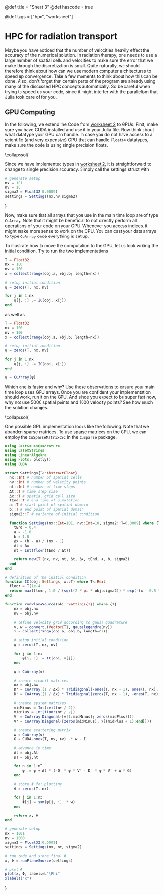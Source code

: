 @def title = "Sheet 3"
@def hascode = true

@def tags = ["hpc", "worksheet"]

# HPC for radiation transport

Maybe you have noticed that the number of velocities heavily effect the accuracy of the numerical solution. In radiation therapy, one needs to use a large number of spatial cells and velocities to make sure the error that we make through the discretization is small. Quite naturally, we should therefore think about how can we use modern computer architectures to speed up convergence. Take a few moments to think about how this can be done. Also, don't forget that certain parts of the program are already using many of the discussed HPC concepts automatically. So be careful when trying to speed up your code, since it might interfer with the parallelism that Julia took care of for you.

## GPU Computing

In the following, we extend the Code from [worksheet 2](../introduction/worksheet_2.md) to GPUs. First, make sure you have CUDA installed and use it in your Julia file. Now think about what datatype your GPU can handle. In case you do not have access to a scientific (and very expensive) GPU that can handle `Float64` datatypes, make sure the code is using single precision floats. 

\collapssol{

Since we have implemented types in [worksheet 2](../introduction/worksheet_2.md), it is straightforward to change to single precision accuracy. Simply call the settings struct with
```julia
# generate setup
nx = 101
nv = 10
sigma2 = Float32(0.0009)
settings = Settings(nx,nv,sigma2)
```

}

Now, make sure that all arrays that you use in the main time loop are of type `CuArray`. Note that it might be beneficial to not directly perform all operations of your code on your GPU. Whenever you access indices, it might make more sense to work on the CPU. You can cast your data arrays to type `CuArray` once everything is set up.

To illustrate how to move the computation to the GPU, let us look writing the initial condition. Try to run the two implementations
```julia
T = Float32
nx = 100
nv = 100
x = collect(range(obj.a, obj.b; length=nx))

# setup initial condition
ψ = zeros(T, nx, nv)

for j in 1:nx
    ψ[j, :] .= IC(obj, x[j])
end
```
as well as
```julia
T = Float32
nx = 100
nv = 100
x = collect(range(obj.a, obj.b; length=nx))

# setup initial condition
ψ = zeros(T, nx, nv)

for j in 1:nx
    ψ[j, :] .= IC(obj, x[j])
end

ψ = CuArray(ψ)
```
Which one is faster and why? Use these observations to ensure your main time loop uses GPU arrays. Once you are confident your implementation should work, run it on the GPU. And since you expect to be super fast now, why not use $5000$ spatial points and $1000$ velocity points? See how much the solution changes.

\collapssol{

One possible GPU implementation looks like the following. Note that we abandon sparse matrices. To use sparse matrices on the GPU, we can employ the `CuSparseMatrixCSC` in the `CuSparse` package.

```julia:./code/worksheet_3.jl
using FastGaussQuadrature
using LaTeXStrings
using LinearAlgebra
using Plots; plotly()
using CUDA

struct Settings{T<:AbstractFloat}
  nx::Int # number of spatial cells
  nv::Int # number of velocity points
  nt::Int # number of time steps
  Δt::T # time step size
  Δx::T # spatial grid cell size
  tEnd::T # end time of simulation
  a::T # start point of spatial domain
  b::T # end point of spatial domain
  sigma2::T # variance of initial condition

  function Settings(nx::Int=101, nv::Int=10, sigma2::T=0.0009) where {T<:AbstractFloat}
    tEnd = 0.4
    a = -1.0
    b = 1.0
    Δx = (b - a) / (nx - 1)
    Δt = Δx
    nt = Int(floor(tEnd / Δt))

    return new{T}(nx, nv, nt, Δt, Δx, tEnd, a, b, sigma2)
  end
end

# definition of the initial condition
function IC(obj::Settings, x::T) where T<:Real
  floor = T(1e-4)
  return max(floor, 1.0 / (sqrt(2 * pi * obj.sigma2)) * exp(-(x - 0.5 * (obj.b - obj.a) - obj.a)^2 / (2.0 * obj.sigma2)))
end

function runPlaneSource(obj::Settings{T}) where {T}
    nx = obj.nx
    nv = obj.nv

    # define velocity grid according to gauss quadrature
    v, w = convert.(Vector{T}, gausslegendre(nv))
    x = collect(range(obj.a, obj.b; length=nx))

    # setup initial condition
    ψ = zeros(T, nx, nv)

    for j in 1:nx
        ψ[j, :] .= IC(obj, x[j])
    end

    ψ = CuArray(ψ)

    # create stencil matrices
    Δx = obj.Δx
    D⁺ = CuArray((1 / Δx) * Tridiagonal(-ones(T, nx - 1), ones(T, nx), zeros(T, nx - 1)))
    D⁻ = CuArray((1 / Δx) * Tridiagonal(zeros(T, nx - 1), -ones(T, nx), ones(T, nx - 1)))

    # create system matrices
    midMinus = Int(ceil(nv / 2))
    midPlus = Int(floor(nv / 2))
    V⁻ = CuArray(Diagonal([v[1:midMinus]; zeros(midPlus)]))
    V⁺ = CuArray(Diagonal([zeros(midMinus); v[(midPlus + 1):end]]))

    # create scattering matrix
    w = CuArray(w)
    G = CUDA.ones(T, nv, nv) .* w - I

    # advance in time
    Δt = obj.Δt
    nT = obj.nt

    for n in 1:nT
        ψ .= ψ + Δt * (-D⁺ * ψ * V⁺ - D⁻ * ψ * V⁻ + ψ * G)
    end

    # store Φ for plotting
    Φ = zeros(T, nx)

    for j in 1:nx
        Φ[j] = sum(ψ[j, :] .* w)
    end

    return x, Φ
end

# generate setup
nx = 1001
nv = 1000
sigma2 = Float32(0.0009)
settings = Settings(nx, nv, sigma2)

# run code and store final Φ
x, Φ = runPlaneSource(settings)

# plot Φ
plot(x, Φ, labels=L"\Phi")
xlabel!("x")
```
}
